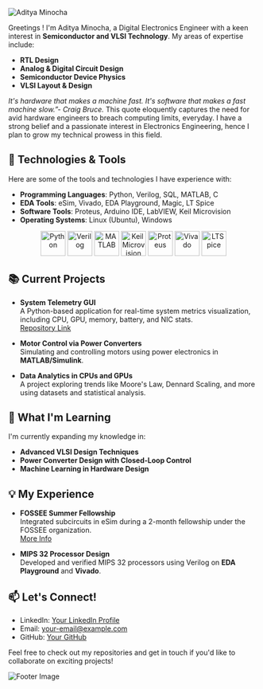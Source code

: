 

![Aditya Minocha ](https://github.com/user-attachments/assets/d781f69b-917b-433a-989f-e6e89a5e8d96)



Greetings ! I'm Aditya Minocha, a Digital Electronics Engineer with a keen interest in **Semiconductor and VLSI Technology**. My areas of expertise include:

- **RTL Design**
- **Analog & Digital Circuit Design**
- **Semiconductor Device Physics**
- **VLSI Layout & Design**
  
*It's hardware that makes a machine fast. It's software that makes a fast machine slow.”- Craig Bruce.* This quote eloquently captures the need for avid hardware engineers to breach computing limits, everyday. I have a strong belief and a passionate interest in Electronics Engineering, hence I plan to grow my technical prowess in this field.


## 🔧 Technologies & Tools

Here are some of the tools and technologies I have experience with:

- **Programming Languages**: Python, Verilog, SQL, MATLAB, C
- **EDA Tools**: eSim, Vivado, EDA Playground, Magic, LT Spice
- **Software Tools**: Proteus, Arduino IDE, LabVIEW, Keil Microvision
- **Operating Systems**: Linux (Ubuntu), Windows

<p align="center">
  <!-- Add your logos here -->
  <img src="https://img.shields.io/badge/Python-3776AB?style=for-the-badge&logo=python&logoColor=white" alt="Python" height="50" />
  <img src="https://img.shields.io/badge/Verilog-76B900?style=for-the-badge&logo=verilog&logoColor=white" alt="Verilog" height="50" />
  <img src="https://img.shields.io/badge/MATLAB-0076A8?style=for-the-badge&logo=mathworks&logoColor=white" alt="MATLAB" height="50" />
  <img src="https://img.shields.io/badge/Keil%20Microvision-009A97?style=for-the-badge&logo=arm&logoColor=white" alt="Keil Microvision" height="50" />
  <img src="https://img.shields.io/badge/Proteus-31A8E0?style=for-the-badge&logo=proteus&logoColor=white" alt="Proteus" height="50" />
  <img src="https://img.shields.io/badge/Vivado-007ACC?style=for-the-badge&logo=xilinx&logoColor=white" alt="Vivado" height="50" />
  <img src="https://img.shields.io/badge/LTSpice-FC7303?style=for-the-badge&logo=analog-devices&logoColor=white" alt="LTSpice" height="50" />
</p>

## 📚 Current Projects

- **System Telemetry GUI**  
  A Python-based application for real-time system metrics visualization, including CPU, GPU, memory, battery, and NIC stats.  
  [Repository Link](your-repository-link)

- **Motor Control via Power Converters**  
  Simulating and controlling motors using power electronics in **MATLAB/Simulink**.  

- **Data Analytics in CPUs and GPUs**  
  A project exploring trends like Moore's Law, Dennard Scaling, and more using datasets and statistical analysis.

## 🌱 What I'm Learning

I'm currently expanding my knowledge in:

- **Advanced VLSI Design Techniques**
- **Power Converter Design with Closed-Loop Control**
- **Machine Learning in Hardware Design**

## 💡 My Experience

- **FOSSEE Summer Fellowship**  
  Integrated subcircuits in eSim during a 2-month fellowship under the FOSSEE organization.  
  [More Info](your-link)

- **MIPS 32 Processor Design**  
  Developed and verified MIPS 32 processors using Verilog on **EDA Playground** and **Vivado**.

<!-- You can add certificates, awards, or links to publications here -->

## 📫 Let's Connect!

- LinkedIn: [Your LinkedIn Profile](your-linkedin-url)
- Email: [your-email@example.com](mailto:your-email@example.com)
- GitHub: [Your GitHub](https://github.com/your-username)

Feel free to check out my repositories and get in touch if you'd like to collaborate on exciting projects!

<!-- Optionally, add a footer image or logo -->
![Footer Image](your-image-link)
